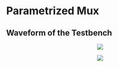 # Parametrized Mux

## Waveform of the Testbench

<p align = "center">
  <img src = "https://github.com/petergad14/VeriRISC-processor/assets/139645814/9b34d516-69af-4479-8b2e-99bcd9124b09">
</p>

<p align = "center">
  <img src = "https://github.com/petergad14/VeriRISC-processor/assets/139645814/ff071601-4630-4166-a3fb-3ea20c1d1e21">
</p>

